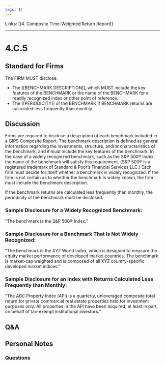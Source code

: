 ```yaml
---
tags: []
---
```

Links: [[4. Composite Time-Weighted Return Report]]
___
# 4.C.5
## Standard for Firms
The FIRM MUST disclose:
- The [[BENCHMARK DESCRIPTION]], which MUST include the key features of the BENCHMARK or the name of the BENCHMARK for a readily recognized index or other point of reference.
- The [[PERIODICITY]] of the BENCHMARK if BENCHMARK returns are calculated less frequently than monthly.
## Discussion
Firms are required to disclose a description of each benchmark included in a GIPS Composite Report. The benchmark description is defined as general information regarding the investments, structure, and/or characteristics of the benchmark, and it must include the key features of the benchmark. In the case of a widely recognized benchmark, such as the S&P 500® Index, the name of the benchmark will satisfy this requirement. (S&P 500® is a registered trademark of Standard & Poor’s Financial Services LLC.) Each firm must decide for itself whether a benchmark is widely recognized. If the firm is not certain as to whether the benchmark is widely known, the firm must include the benchmark description.

If the benchmark returns are calculated less frequently than monthly, the periodicity of the benchmark must be disclosed.
### Sample Disclosure for a Widely Recognized Benchmark:
“The benchmark is the S&P 500® Index.”
### Sample Disclosure for a Benchmark That Is Not Widely Recognized:
“The benchmark is the XYZ World Index, which is designed to measure the equity market performance of developed market countries. The benchmark is market-cap weighted and is composed of all XYZ country-specific developed market indices.”
### Sample Disclosure for an Index with Returns Calculated Less Frequently than Monthly:
“The ABC Property Index (API) is a quarterly, unleveraged composite total return for private commercial real estate properties held for investment purposes only. All properties in the API have been acquired, at least in part, on behalf of tax-exempt institutional investors.”
## Q&A

## Personal Notes

### Questions